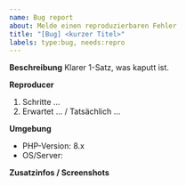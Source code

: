 ```yaml
---
name: Bug report
about: Melde einen reproduzierbaren Fehler
title: "[Bug] <kurzer Titel>"
labels: type:bug, needs:repro
---
```


**Beschreibung**
Klarer 1-Satz, was kaputt ist.

**Reproducer**
1. Schritte …
2. Erwartet … / Tatsächlich …

**Umgebung**
- PHP-Version: 8.x
- OS/Server: 

**Zusatzinfos / Screenshots**
